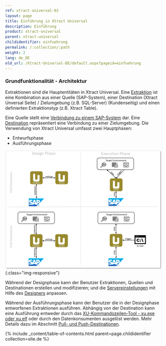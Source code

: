 ```yaml
---
ref: xtract-universal-02
layout: page
title: Einführung in Xtract Universal
description: Einführung
product: xtract-universal
parent: xtract-universal
childidentifier: einfuehrung
permalink: /:collection/:path
weight: 2
lang: de_DE
old_url: /Xtract-Universal-DE/default.aspx?pageid=einfuehrung
---
```


### Grundfunktionalität - Architektur

Extraktionen sind die Hauptentitäten in Xtract Universal. Eine [Extraktion](./erste-schritte/eine-neue-extraktion-anlegen) ist eine Kombination aus einer Quelle (SAP-System), 
einer Destination (Xtract Unversal Seite) / Zielumgebung (z.B. SQL-Server) (Kundenseitig) und einen definierten Extraktionstyp (z.B. Xtract Table).


Eine Quelle stellt eine [Verbindung zu einem SAP-System](./einfuehrung/sap-verbindungen-anlegen) dar. Eine [Destination](./xu-destinationen) repräsentiert eine Verbindung zu einer Zielumgebung.
Die Verwendung von Xtract Universal umfasst zwei Hauptphasen:
- Entwurfsphase
- Ausführungsphase

![xu-arch-01](/img/content/xu/xu-arch-01.png){:class="img-responsive"}

Während der Designphase kann der Benutzer Extraktionen, Quellen und Destinationen erstellen und modifizieren; und die [Servereinstellungen](./server/server-settings) mit Hilfe des [Designers](./erste-schritte/designer-overview) anpassen. 

Während der Ausführungsphase kann der Benutzer die in der Designphase entworfenen Extraktionen ausführen. Abhängig von der Destination kann eine Ausführung entweder durch das [XU-Kommandozeilen-Tool - xu.exe oder xu.elf](./fortgeschrittene-techniken/extraktion_einplanen) oder durch den Datenkonsumenten ausgelöst werden. Mehr Details dazu im Abschnitt [Pull- und Push-Destinationen](./xu-destinationen#pull--und-push-destinationen). 


{% include _content/table-of-contents.html parent=page.childidentifier collection=site.de %}
